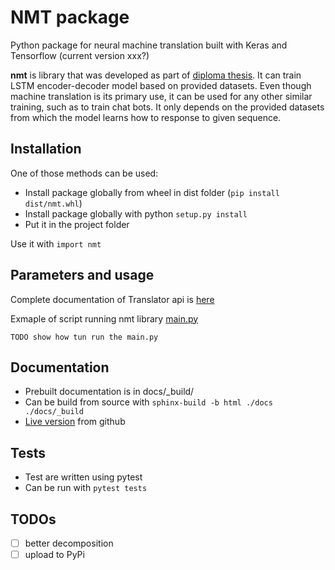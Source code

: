 # NMT package
Python package for neural machine translation built with Keras and Tensorflow (current version xxx?)

**nmt** is library that was developed as part of [diploma thesis](https://github.com/jojkos/master-thesis). It can train LSTM encoder-decoder model based on provided datasets. Even though machine translation is its primary use, it can be used for any other similar training, such as to train chat bots. It only depends on the provided datasets from which the model learns how to response to given sequence. 

## Installation
One of those methods can be used:
- Install package globally from wheel in dist folder (`pip install dist/nmt.whl`)
- Install package globally with python `setup.py install`
- Put it in the project folder

Use it with `import nmt`


## Parameters and usage
Complete documentation of Translator api is [here](https://rawgit.com/jojkos/neural-machine-translation/master/docs/_build/index.html#module-nmt.translator)

Exmaple of script running nmt library [main.py](https://github.com/jojkos/master-thesis/blob/master/code/main.py)
```
TODO show how tun run the main.py
```

## Documentation
- Prebuilt documentation is in docs/_build/
- Can be build from source with `sphinx-build -b html ./docs ./docs/_build`
- [Live version](https://rawgit.com/jojkos/neural-machine-translation/master/docs/_build/index.html) from github 

## Tests
- Test are written using pytest
- Can be run with `pytest tests` 

## TODOs
- [ ] better decomposition
- [ ] upload to PyPi